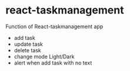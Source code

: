 # react-taskmanagement
Function of React-taskmanagement app
- add task
- update task
- delete task
- change mode Light/Dark
- alert when add task with no text

